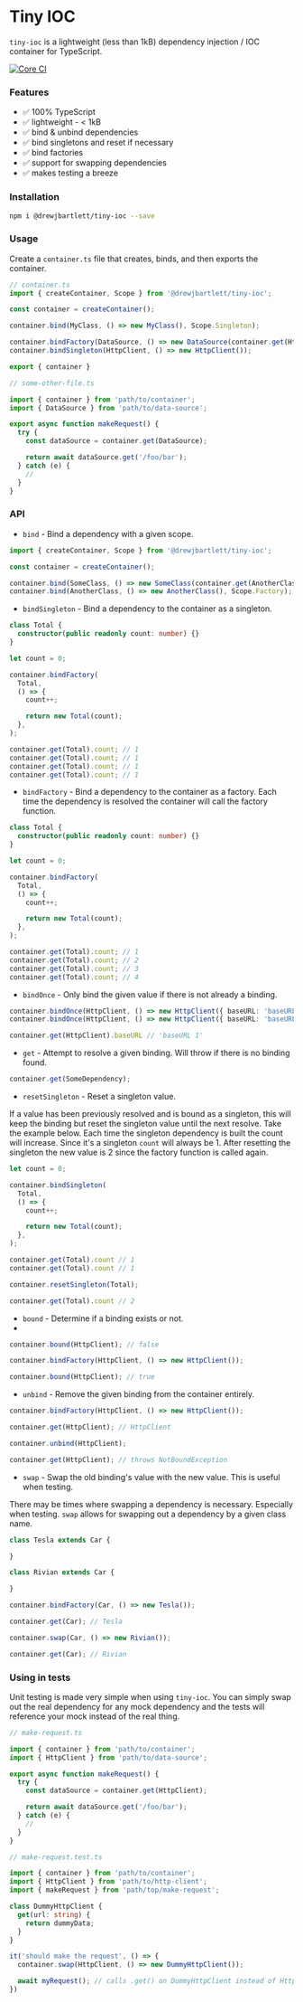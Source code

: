 # Tiny IOC

`tiny-ioc` is a lightweight (less than 1kB) dependency injection / IOC container for TypeScript.


[![Core CI](https://github.com/drewjbartlett/tiny-ioc/actions/workflows/core.yml/badge.svg)](https://github.com/drewjbartlett/tiny-ioc/actions/workflows/core.yml) 


### Features

- ✅ 100% TypeScript
- ✅ lightweight - < 1kB
- ✅ bind & unbind dependencies
- ✅ bind singletons and reset if necessary
- ✅ bind factories
- ✅ support for swapping dependencies
- ✅ makes testing a breeze

### Installation

```bash
npm i @drewjbartlett/tiny-ioc --save
```

### Usage

Create a `container.ts` file that creates, binds, and then exports the container.

```ts
// container.ts
import { createContainer, Scope } from '@drewjbartlett/tiny-ioc';

const container = createContainer();

container.bind(MyClass, () => new MyClass(), Scope.Singleton);

container.bindFactory(DataSource, () => new DataSource(container.get(HttpClient)));
container.bindSingleton(HttpClient, () => new HttpClient());

export { container }
```

```ts
// some-other-file.ts

import { container } from 'path/to/container';
import { DataSource } from 'path/to/data-source';

export async function makeRequest() {
  try {
    const dataSource = container.get(DataSource);

    return await dataSource.get('/foo/bar');
  } catch (e) {
    //
  }
}
```

### API

- `bind` - Bind a dependency with a given scope.

```ts
import { createContainer, Scope } from '@drewjbartlett/tiny-ioc';

const container = createContainer();

container.bind(SomeClass, () => new SomeClass(container.get(AnotherClass)), Scope.Singleton);
container.bind(AnotherClass, () => new AnotherClass(), Scope.Factory);

```

- `bindSingleton` - Bind a dependency to the container as a singleton.

```ts
class Total {
  constructor(public readonly count: number) {}
}

let count = 0;

container.bindFactory(
  Total,
  () => {
    count++;

    return new Total(count);
  },
);

container.get(Total).count; // 1
container.get(Total).count; // 1
container.get(Total).count; // 1
container.get(Total).count; // 1

```

- `bindFactory` - Bind a dependency to the container as a factory. Each time the dependency is resolved the container will call the factory function.

```ts
class Total {
  constructor(public readonly count: number) {}
}

let count = 0;

container.bindFactory(
  Total,
  () => {
    count++;

    return new Total(count);
  },
);

container.get(Total).count; // 1
container.get(Total).count; // 2
container.get(Total).count; // 3
container.get(Total).count; // 4
```


- `bindOnce` - Only bind the given value if there is not already a binding.

```ts
container.bindOnce(HttpClient, () => new HttpClient({ baseURL: 'baseURL 1' }), Scope.Singleton);
container.bindOnce(HttpClient, () => new HttpClient({ baseURL: 'baseURL 2' }), Scope.Singleton);

container.get(HttpClient).baseURL // 'baseURL 1'
```

- `get` - Attempt to resolve a given binding. Will throw if there is no binding found.

```ts
container.get(SomeDependency);
```

- `resetSingleton` - Reset a singleton value. 
  
If a value has been previously resolved and is bound as a singleton, this will keep the binding but reset the singleton value until the next resolve. Take the example below. Each time the singleton dependency is built the count will increase. Since it's a singleton `count` will always be 1. After resetting the singleton the new value is 2 since the factory function is called again.

```ts
let count = 0;

container.bindSingleton(
  Total,
  () => {
    count++;

    return new Total(count);
  },
);

container.get(Total).count // 1
container.get(Total).count // 1

container.resetSingleton(Total);

container.get(Total).count // 2
```

- `bound` - Determine if a binding exists or not.
- 

```ts
container.bound(HttpClient); // false

container.bindFactory(HttpClient, () => new HttpClient());

container.bound(HttpClient); // true
```

- `unbind` - Remove the given binding from the container entirely.

```ts
container.bindFactory(HttpClient, () => new HttpClient());

container.get(HttpClient); // HttpClient

container.unbind(HttpClient); 

container.get(HttpClient); // throws NotBoundException
```

- `swap` - Swap the old binding's value with the new value. This is useful when testing.

There may be times where swapping a dependency is necessary. Especially when testing. `swap` allows for swapping out a dependency by a given class name.

```ts
class Tesla extends Car {

}

class Rivian extends Car {

}

container.bindFactory(Car, () => new Tesla());

container.get(Car); // Tesla

container.swap(Car, () => new Rivian());

container.get(Car); // Rivian
```

### Using in tests

Unit testing is made very simple when using `tiny-ioc`. You can simply swap out the real dependency for any mock dependency and the tests will reference your mock instead of the real thing.

```ts
// make-request.ts

import { container } from 'path/to/container';
import { HttpClient } from 'path/to/data-source';

export async function makeRequest() {
  try {
    const dataSource = container.get(HttpClient);

    return await dataSource.get('/foo/bar');
  } catch (e) {
    //
  }
}
```

```ts
// make-request.test.ts

import { container } from 'path/to/container';
import { HttpClient } from 'path/to/http-client';
import { makeRequest } from 'path/top/make-request';

class DummyHttpClient {
  get(url: string) {
    return dummyData;
  }
}

it('should make the request', () => {
  container.swap(HttpClient, () => new DummyHttpClient());

  await myRequest(); // calls .get() on DummyHttpClient instead of HttpClient
})
```